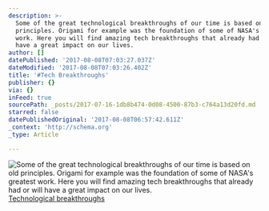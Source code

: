 ```yaml
---
description: >-
  Some of the great technological breakthroughs of our time is based on old
  principles. Origami for example was the foundation of some of NASA's greatest
  work. Here you will find amazing tech breakthroughs that already had or will
  have a great impact on our lives.
author: []
datePublished: '2017-08-08T07:03:27.037Z'
dateModified: '2017-08-08T07:03:26.402Z'
title: '#Tech Breakthroughs'
publisher: {}
via: {}
inFeed: true
sourcePath: _posts/2017-07-16-1db8b474-0d08-4500-87b3-c764a13d20fd.md
starred: false
datePublishedOriginal: '2017-08-08T06:57:42.611Z'
_context: 'http://schema.org'
_type: Article

---
```

![Some of the great technological breakthroughs of our time is based on old principles. Origami for example was the foundation of some of NASA's greatest work. Here you will find amazing tech breakthroughs that already had or will have a great impact on our lives.](https://the-grid-user-content.s3-us-west-2.amazonaws.com/1b4c7a55-4f25-4150-8b48-ee796f4c3439.jpg)
[Technological breakthroughs][0]

[0]: http://amazingtech.only-amazing.com/technological-breakthroughs